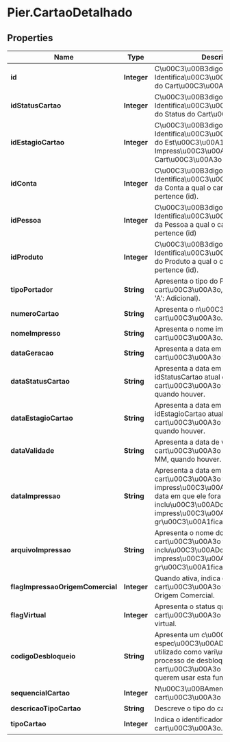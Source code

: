 # Pier.CartaoDetalhado

## Properties
Name | Type | Description | Notes
------------ | ------------- | ------------- | -------------
**id** | **Integer** | C\u00C3\u00B3digo de Identifica\u00C3\u00A7\u00C3\u00A3o do Cart\u00C3\u00A3o (id). | [optional] 
**idStatusCartao** | **Integer** | C\u00C3\u00B3digo de Identifica\u00C3\u00A7\u00C3\u00A3o do Status do Cart\u00C3\u00A3o (id). | [optional] 
**idEstagioCartao** | **Integer** | C\u00C3\u00B3digo de Identifica\u00C3\u00A7\u00C3\u00A3o do Est\u00C3\u00A1gio de Impress\u00C3\u00A3o do Cart\u00C3\u00A3o (id). | [optional] 
**idConta** | **Integer** | C\u00C3\u00B3digo de Identifica\u00C3\u00A7\u00C3\u00A3o da Conta a qual o cart\u00C3\u00A3o pertence (id). | [optional] 
**idPessoa** | **Integer** | C\u00C3\u00B3digo de Identifica\u00C3\u00A7\u00C3\u00A3o da Pessoa a qual o cart\u00C3\u00A3o pertence (id) | [optional] 
**idProduto** | **Integer** | C\u00C3\u00B3digo de Identifica\u00C3\u00A7\u00C3\u00A3o do Produto a qual o cart\u00C3\u00A3o pertence (id). | [optional] 
**tipoPortador** | **String** | Apresenta o tipo do Portador do cart\u00C3\u00A3o, sendo: (&#39;T&#39;: Titular, &#39;A&#39;: Adicional). | [optional] 
**numeroCartao** | **String** | Apresenta o n\u00C3\u00BAmero do cart\u00C3\u00A3o. | [optional] 
**nomeImpresso** | **String** | Apresenta o nome impresso no cart\u00C3\u00A3o. | [optional] 
**dataGeracao** | **String** | Apresenta a data em que o cart\u00C3\u00A3o foi gerado. | [optional] 
**dataStatusCartao** | **String** | Apresenta a data em que o idStatusCartao atual do cart\u00C3\u00A3o fora aplicado, quando houver. | [optional] 
**dataEstagioCartao** | **String** | Apresenta a data em que o idEstagioCartao atual do cart\u00C3\u00A3o fora aplicado, quando houver. | [optional] 
**dataValidade** | **String** | Apresenta a data de validade do cart\u00C3\u00A3o em formato yyyy-MM, quando houver. | [optional] 
**dataImpressao** | **String** | Apresenta a data em que o cart\u00C3\u00A3o fora impresso, caso impress\u00C3\u00A3o em loja, ou a data em que ele fora inclu\u00C3\u00ADdo no arquivo para impress\u00C3\u00A3o via gr\u00C3\u00A1fica. | [optional] 
**arquivoImpressao** | **String** | Apresenta o nome do arquivo onde o cart\u00C3\u00A3o fora inclu\u00C3\u00ADdo para impress\u00C3\u00A3o por uma gr\u00C3\u00A1fica, quando houver. | [optional] 
**flagImpressaoOrigemComercial** | **Integer** | Quando ativa, indica que o cart\u00C3\u00A3o fora impresso na Origem Comercial. | [optional] 
**flagVirtual** | **Integer** | Apresenta o status que informa se o cart\u00C3\u00A3o \u00C3\u00A9 virtual. | [optional] 
**codigoDesbloqueio** | **String** | Apresenta um c\u00C3\u00B3digo espec\u00C3\u00ADfico para ser utilizado como vari\u00C3\u00A1vel no processo de desbloqueio do cart\u00C3\u00A3o para emissores que querem usar esta funcionalidade. | [optional] 
**sequencialCartao** | **Integer** | N\u00C3\u00BAmero sequencial do cart\u00C3\u00A3o | [optional] 
**descricaoTipoCartao** | **String** | Descreve o tipo do cart\u00C3\u00A3o. | [optional] 
**tipoCartao** | **Integer** | Indica o identificador do tipo do cart\u00C3\u00A3o. | [optional] 



